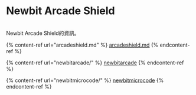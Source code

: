 # Newbit Arcade Shield

<figure><img src="https://kittenbothk.readthedocs.io/en/latest/_images/newbit.png" alt=""><figcaption></figcaption></figure>

Newbit Arcade Shield的資訊。

{% content-ref url="arcadeshield.md" %}
[arcadeshield.md](arcadeshield.md)
{% endcontent-ref %}

{% content-ref url="newbitarcade/" %}
[newbitarcade](newbitarcade/)
{% endcontent-ref %}

{% content-ref url="newbitmicrocode/" %}
[newbitmicrocode](newbitmicrocode/)
{% endcontent-ref %}
